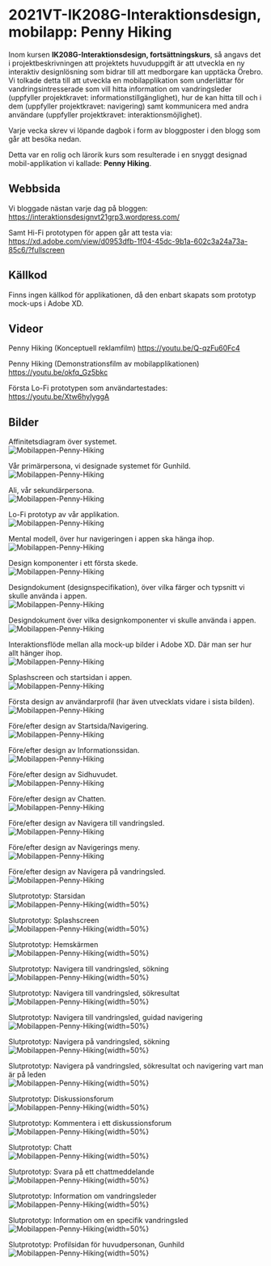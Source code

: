 # 2021VT-IK208G-Interaktionsdesign, mobilapp: Penny Hiking
Inom kursen **IK208G-Interaktionsdesign, fortsättningskurs**, så angavs det i projektbeskrivningen att projektets huvuduppgift är att utveckla en ny interaktiv designlösning som bidrar till att medborgare kan upptäcka Örebro.  
Vi tolkade detta till att utveckla en mobilapplikation som underlättar för vandringsintresserade som vill hitta information om vandringsleder (uppfyller projektkravet: informationstillgänglighet), hur de kan hitta till och i dem (uppfyller projektkravet: navigering) samt kommunicera med andra användare (uppfyller projektkravet: interaktionsmöjlighet).
  
Varje vecka skrev vi löpande dagbok i form av bloggposter i den blogg som går att besöka nedan.  
  
Detta var en rolig och lärorik kurs som resulterade i en snyggt designad mobil-applikation vi kallade: **Penny Hiking**. 
  
## Webbsida
Vi bloggade nästan varje dag på bloggen:  
https://interaktionsdesignvt21grp3.wordpress.com/ 
  
Samt Hi-Fi prototypen för appen går att testa via:  
https://xd.adobe.com/view/d0953dfb-1f04-45dc-9b1a-602c3a24a73a-85c6/?fullscreen
  
## Källkod
Finns ingen källkod för applikationen, då den enbart skapats som prototyp mock-ups i Adobe XD.  

## Videor
  
Penny Hiking (Konceptuell reklamfilm)
https://youtu.be/Q-qzFu60Fc4 

Penny Hiking (Demonstrationsfilm av mobilapplikationen)
https://youtu.be/okfq_Gz5bkc 

Första Lo-Fi prototypen som användartestades:  
https://youtu.be/Xtw6hyIyggA 

## Bilder
  
Affinitetsdiagram över systemet.  
![Mobilappen-Penny-Hiking](./Bild01-Affinitetsdiagram.png)


Vår primärpersona, vi designade systemet för Gunhild.  
![Mobilappen-Penny-Hiking](./Bild02-primarypersona.jpg)


Ali, vår sekundärpersona.  
![Mobilappen-Penny-Hiking](./Bild03-secondarypersona.jpg)


Lo-Fi prototyp av vår applikation.  
![Mobilappen-Penny-Hiking](./Bild04-lofi-prototyper.png)


Mental modell, över hur navigeringen i appen ska hänga ihop.  
![Mobilappen-Penny-Hiking](./Bild05-Mental-modell-for-Navigeringen-i-appen.png)


Design komponenter i ett första skede.  
![Mobilappen-Penny-Hiking](./Bild06-Design-komponenter.png)


Designdokument (designspecifikation), över vilka färger och typsnitt vi skulle använda i appen.   
![Mobilappen-Penny-Hiking](./Bild07-Designdokument1.png)


Designdokument över vilka designkomponenter vi skulle använda i appen.  
![Mobilappen-Penny-Hiking](./Bild08-Designdokument2.png)


Interaktionsflöde mellan alla mock-up bilder i Adobe XD. Där man ser hur allt hänger ihop.  
![Mobilappen-Penny-Hiking](./Bild09-interaktions-flode-i-appen.png)


Splashscreen och startsidan i appen.  
![Mobilappen-Penny-Hiking](./Bild10-Startsida.png)


Första design av användarprofil (har även utvecklats vidare i sista bilden).  
![Mobilappen-Penny-Hiking](./Bild11-Användarprofil.png)


Före/efter design av Startsida/Navigering.  
![Mobilappen-Penny-Hiking](./Bild12-Uppdatering-av-fore-efter-design.png)


Före/efter design av Informationssidan.  
![Mobilappen-Penny-Hiking](./Bild13-Uppdatering-av-fore-efter-design2.png)


Före/efter design av Sidhuvudet.   
![Mobilappen-Penny-Hiking](./Bild14-Uppdatering-av-fore-efter-design3.png)


Före/efter design av Chatten.  
![Mobilappen-Penny-Hiking](./Bild15-Uppdatering-av-fore-efter-design4.png)


Före/efter design av Navigera till vandringsled.   
![Mobilappen-Penny-Hiking](./Bild16-Uppdatering-av-fore-efter-design5.png)


Före/efter design av Navigerings meny.   
![Mobilappen-Penny-Hiking](./Bild17-Uppdatering-av-fore-efter-design6.png)


Före/efter design av Navigera på vandringsled.   
![Mobilappen-Penny-Hiking](./Bild18-Uppdatering-av-fore-efter-design7.png)


Slutprototyp: Starsidan   
![Mobilappen-Penny-Hiking](./Bild19-Start.jpg){width=50%}


Slutprototyp: Splashscreen   
![Mobilappen-Penny-Hiking](./Bild20-Splashscreen.jpg){width=50%}


Slutprototyp: Hemskärmen  
![Mobilappen-Penny-Hiking](./Bild21-Hemskärm.jpg){width=50%}


Slutprototyp: Navigera till vandringsled, sökning  
![Mobilappen-Penny-Hiking](./Bild22-Navigering1.jpg){width=50%}


Slutprototyp: Navigera till vandringsled, sökresultat  
![Mobilappen-Penny-Hiking](./Bild23-Navigering2.jpg){width=50%}


Slutprototyp: Navigera till vandringsled, guidad navigering  
![Mobilappen-Penny-Hiking](./Bild24-Navigering3.jpg){width=50%}


Slutprototyp: Navigera på vandringsled, sökning  
![Mobilappen-Penny-Hiking](./Bild25-Navigering4.jpg){width=50%}
  

Slutprototyp: Navigera på vandringsled, sökresultat och navigering vart man är på leden  
![Mobilappen-Penny-Hiking](./Bild26-Navigering5.jpg){width=50%}
  

Slutprototyp: Diskussionsforum  
![Mobilappen-Penny-Hiking](./Bild27-Diskussion1.jpg){width=50%}
  

Slutprototyp: Kommentera i ett diskussionsforum  
![Mobilappen-Penny-Hiking](./Bild28-Diskussion2.jpg){width=50%}
  

Slutprototyp: Chatt  
![Mobilappen-Penny-Hiking](./Bild29-Chatt1.jpg){width=50%}
  

Slutprototyp: Svara på ett chattmeddelande  
![Mobilappen-Penny-Hiking](./Bild30-Chatt2.jpg){width=50%}
  

Slutprototyp: Information om vandringsleder   
![Mobilappen-Penny-Hiking](./Bild31-VandringsInfo-1.jpg){width=50%}
  

Slutprototyp: Information om en specifik vandringsled  
![Mobilappen-Penny-Hiking](./Bild32-VandringsInfo-2.jpg){width=50%}
  

Slutprototyp: Profilsidan för huvudpersonan, Gunhild  
![Mobilappen-Penny-Hiking](./Bild33-Profilsida.jpg){width=50%}
